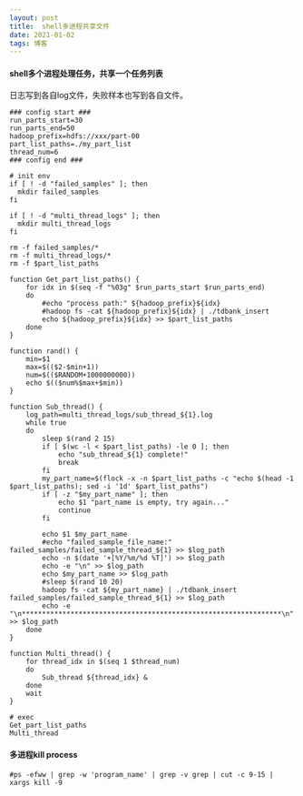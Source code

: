```yaml
---
layout: post
title:  shell多进程共享文件
date: 2021-01-02
tags: 博客
---
```


#### shell多个进程处理任务，共享一个任务列表

日志写到各自log文件，失败样本也写到各自文件。



	### config start ###
	run_parts_start=30
	run_parts_end=50
	hadoop_prefix=hdfs://xxx/part-00
	part_list_paths=./my_part_list
	thread_num=6
	### config end ###
	
	# init env
	if [ ! -d "failed_samples" ]; then
	  mkdir failed_samples
	fi
	
	if [ ! -d "multi_thread_logs" ]; then
	  mkdir multi_thread_logs
	fi
	
	rm -f failed_samples/*
	rm -f multi_thread_logs/*
	rm -f $part_list_paths
	
	function Get_part_list_paths() {
	    for idx in $(seq -f "%03g" $run_parts_start $run_parts_end)
	    do
	        #echo "process path:" ${hadoop_prefix}${idx} 
	        #hadoop fs -cat ${hadoop_prefix}${idx} | ./tdbank_insert
	        echo ${hadoop_prefix}${idx} >> $part_list_paths
	    done
	}
	
	function rand() {
	    min=$1
	    max=$(($2-$min+1))
	    num=$(($RANDOM+1000000000))
	    echo $(($num%$max+$min))
	}
	
	function Sub_thread() {
	    log_path=multi_thread_logs/sub_thread_${1}.log
	    while true
	    do
	        sleep $(rand 2 15) 
	        if [ $(wc -l < $part_list_paths) -le 0 ]; then
	            echo "sub_thread_${1} complete!"
	            break
	        fi 
	        my_part_name=$(flock -x -n $part_list_paths -c "echo $(head -1 $part_list_paths); sed -i '1d' $part_list_paths") 
	        if [ -z "$my_part_name" ]; then
	            echo $1 "part_name is empty, try again..."
	            continue
	        fi
	        
	        echo $1 $my_part_name
	        #echo "failed_sample_file_name:" failed_samples/failed_sample_thread_${1} >> $log_path
	        echo -n $(date '+[%Y/%m/%d %T]') >> $log_path
	        echo -e "\n" >> $log_path
	        echo $my_part_name >> $log_path
	        #sleep $(rand 10 20)
	        hadoop fs -cat ${my_part_name} | ./tdbank_insert failed_samples/failed_sample_thread_${1} >> $log_path
	        echo -e "\n****************************************************************\n" >> $log_path
	    done
	}
	
	function Multi_thread() {
	    for thread_idx in $(seq 1 $thread_num)
	    do
	        Sub_thread ${thread_idx} &
	    done
	    wait
	}
	
	# exec
	Get_part_list_paths
	Multi_thread
	
	
#### 多进程kill process

	#ps -efww | grep -w 'program_name' | grep -v grep | cut -c 9-15 | xargs kill -9

   
    

